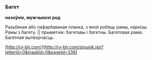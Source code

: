 ### Багет
**назоўнік, мужчынскі род**

Разьбяная або пафарбаваная планка, з якой робяць рамы, карнізы. Рамы з багету. || прыметнік: багетавы і багетны. Багетовая рама. Багетная вытворчасць.

<a rel="author">[http://rv-blr.com/](http://rv-blr.com/slounik.jsp?letterId=0&maskId=0&pageId=336)</a>
